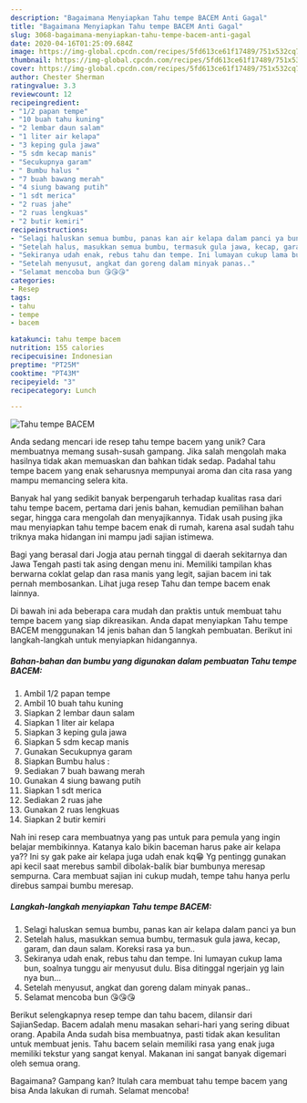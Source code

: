 ```yaml
---
description: "Bagaimana Menyiapkan Tahu tempe BACEM Anti Gagal"
title: "Bagaimana Menyiapkan Tahu tempe BACEM Anti Gagal"
slug: 3068-bagaimana-menyiapkan-tahu-tempe-bacem-anti-gagal
date: 2020-04-16T01:25:09.684Z
image: https://img-global.cpcdn.com/recipes/5fd613ce61f17489/751x532cq70/tahu-tempe-bacem-foto-resep-utama.jpg
thumbnail: https://img-global.cpcdn.com/recipes/5fd613ce61f17489/751x532cq70/tahu-tempe-bacem-foto-resep-utama.jpg
cover: https://img-global.cpcdn.com/recipes/5fd613ce61f17489/751x532cq70/tahu-tempe-bacem-foto-resep-utama.jpg
author: Chester Sherman
ratingvalue: 3.3
reviewcount: 12
recipeingredient:
- "1/2 papan tempe"
- "10 buah tahu kuning"
- "2 lembar daun salam"
- "1 liter air kelapa"
- "3 keping gula jawa"
- "5 sdm kecap manis"
- "Secukupnya garam"
- " Bumbu halus "
- "7 buah bawang merah"
- "4 siung bawang putih"
- "1 sdt merica"
- "2 ruas jahe"
- "2 ruas lengkuas"
- "2 butir kemiri"
recipeinstructions:
- "Selagi haluskan semua bumbu, panas kan air kelapa dalam panci ya bun"
- "Setelah halus, masukkan semua bumbu, termasuk gula jawa, kecap, garam, dan daun salam. Koreksi rasa ya bun.."
- "Sekiranya udah enak, rebus tahu dan tempe. Ini lumayan cukup lama bun, soalnya tunggu air menyusut dulu. Bisa ditinggal ngerjain yg lain nya bun..."
- "Setelah menyusut, angkat dan goreng dalam minyak panas.."
- "Selamat mencoba bun 😘😘😘"
categories:
- Resep
tags:
- tahu
- tempe
- bacem

katakunci: tahu tempe bacem 
nutrition: 155 calories
recipecuisine: Indonesian
preptime: "PT25M"
cooktime: "PT43M"
recipeyield: "3"
recipecategory: Lunch

---
```



![Tahu tempe BACEM](https://img-global.cpcdn.com/recipes/5fd613ce61f17489/751x532cq70/tahu-tempe-bacem-foto-resep-utama.jpg)

Anda sedang mencari ide resep tahu tempe bacem yang unik? Cara membuatnya memang susah-susah gampang. Jika salah mengolah maka hasilnya tidak akan memuaskan dan bahkan tidak sedap. Padahal tahu tempe bacem yang enak seharusnya mempunyai aroma dan cita rasa yang mampu memancing selera kita.

Banyak hal yang sedikit banyak berpengaruh terhadap kualitas rasa dari tahu tempe bacem, pertama dari jenis bahan, kemudian pemilihan bahan segar, hingga cara mengolah dan menyajikannya. Tidak usah pusing jika mau menyiapkan tahu tempe bacem enak di rumah, karena asal sudah tahu triknya maka hidangan ini mampu jadi sajian istimewa.

Bagi yang berasal dari Jogja atau pernah tinggal di daerah sekitarnya dan Jawa Tengah pasti tak asing dengan menu ini. Memiliki tampilan khas berwarna coklat gelap dan rasa manis yang legit, sajian bacem ini tak pernah membosankan. Lihat juga resep Tahu dan tempe bacem enak lainnya.


Di bawah ini ada beberapa cara mudah dan praktis untuk membuat tahu tempe bacem yang siap dikreasikan. Anda dapat menyiapkan Tahu tempe BACEM menggunakan 14 jenis bahan dan 5 langkah pembuatan. Berikut ini langkah-langkah untuk menyiapkan hidangannya.

<!--inarticleads1-->

##### Bahan-bahan dan bumbu yang digunakan dalam pembuatan Tahu tempe BACEM:

1. Ambil 1/2 papan tempe
1. Ambil 10 buah tahu kuning
1. Siapkan 2 lembar daun salam
1. Siapkan 1 liter air kelapa
1. Siapkan 3 keping gula jawa
1. Siapkan 5 sdm kecap manis
1. Gunakan Secukupnya garam
1. Siapkan  Bumbu halus :
1. Sediakan 7 buah bawang merah
1. Gunakan 4 siung bawang putih
1. Siapkan 1 sdt merica
1. Sediakan 2 ruas jahe
1. Gunakan 2 ruas lengkuas
1. Siapkan 2 butir kemiri


Nah ini resep cara membuatnya yang pas untuk para pemula yang ingin belajar membikinnya. Katanya kalo bikin baceman harus pake air kelapa ya?? Ini sy gak pake air kelapa juga udah enak kq😁 Yg pentingg gunakan api kecil saat merebus sambil dibolak-balik biar bumbunya meresap sempurna. Cara membuat sajian ini cukup mudah, tempe tahu hanya perlu direbus sampai bumbu meresap. 

<!--inarticleads2-->

##### Langkah-langkah menyiapkan Tahu tempe BACEM:

1. Selagi haluskan semua bumbu, panas kan air kelapa dalam panci ya bun
1. Setelah halus, masukkan semua bumbu, termasuk gula jawa, kecap, garam, dan daun salam. Koreksi rasa ya bun..
1. Sekiranya udah enak, rebus tahu dan tempe. Ini lumayan cukup lama bun, soalnya tunggu air menyusut dulu. Bisa ditinggal ngerjain yg lain nya bun...
1. Setelah menyusut, angkat dan goreng dalam minyak panas..
1. Selamat mencoba bun 😘😘😘


Berikut selengkapnya resep tempe dan tahu bacem, dilansir dari SajianSedap. Bacem adalah menu masakan sehari-hari yang sering dibuat orang. Apabila Anda sudah bisa membuatnya, pasti tidak akan kesulitan untuk membuat jenis. Tahu bacem selain memiliki rasa yang enak juga memiliki tekstur yang sangat kenyal. Makanan ini sangat banyak digemari oleh semua orang. 

Bagaimana? Gampang kan? Itulah cara membuat tahu tempe bacem yang bisa Anda lakukan di rumah. Selamat mencoba!
